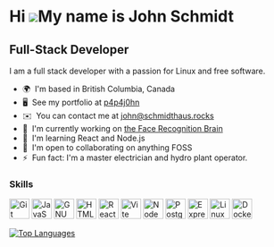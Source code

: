 <!--
**p4p4j0hn/p4p4j0hn** is a ✨ _special_ ✨ repository because its `README.md` (this file) appears on your GitHub profile.

Here are some ideas to get you started:

- 🔭 I’m currently working on ...
- 🌱 I’m currently learning ...
- 👯 I’m looking to collaborate on ...
- 🤔 I’m looking for help with ...
- 💬 Ask me about ...
- 📫 How to reach me: ...
- 😄 Pronouns: ...
- ⚡ Fun fact: ...
-->

# Hi ![](https://user-images.githubusercontent.com/18350557/176309783-0785949b-9127-417c-8b55-ab5a4333674e.gif)My name is John Schmidt

## Full-Stack Developer

I am a full stack developer with a passion for Linux and free software.

- 🌍  I'm based in British Columbia, Canada
- 🖥️  See my portfolio at [p4p4j0hn](http://p4p4j0hn.github.io)
- ✉️  You can contact me at [john@schmidthaus.rocks](mailto:john@schmidthaus.rocks)
- 🚀  I'm currently working on [the Face Recognition Brain](http://github.com/p4p4j0hn/face-recognition-brain)
- 🧠  I'm learning React and Node.js
- 🤝  I'm open to collaborating on anything FOSS
- ⚡  Fun fact: I'm a master electrician and hydro plant operator.

### Skills

<p align="left"> <!-- Git --><a href="https://git-scm.com/" target="_blank" rel="noreferrer"><img src="https://raw.githubusercontent.com/danielcranney/readme-generator/main/public/icons/skills/git-colored.svg" width="36" height="36" alt="Git" /></a> <!-- JavaScript --><a href="https://developer.mozilla.org/en-US/docs/Web/JavaScript" target="_blank" rel="noreferrer"><img src="https://raw.githubusercontent.com/danielcranney/readme-generator/main/public/icons/skills/javascript-colored.svg" width="36" height="36" alt="JavaScript" /></a> <!-- Bash --><a href="https://www.gnu.org/software/bash/" target="_blank" rel="noreferrer"><img src="https://raw.githubusercontent.com/danielcranney/readme-generator/main/public/icons/skills/gnubash.svg" width="36" height="36" alt="GNU Bash" /></a> <!-- HTML --><a href="https://developer.mozilla.org/en-US/docs/Glossary/HTML5" target="_blank" rel="noreferrer"><img src="https://raw.githubusercontent.com/danielcranney/readme-generator/main/public/icons/skills/html5-colored.svg" width="36" height="36" alt="HTML5" /></a> <!-- React --><a href="https://reactjs.org/" target="_blank" rel="noreferrer"><img src="https://raw.githubusercontent.com/danielcranney/readme-generator/main/public/icons/skills/react-colored.svg" width="36" height="36" alt="React" /></a> <!-- Vite --><a href="https://vitejs.dev/" target="_blank" rel="noreferrer"><img src="https://raw.githubusercontent.com/danielcranney/readme-generator/main/public/icons/skills/vite-colored.svg" width="36" height="36" alt="Vite" /></a> <!-- Node.js --><a href="https://nodejs.org/en/" target="_blank" rel="noreferrer"><img src="https://raw.githubusercontent.com/danielcranney/readme-generator/main/public/icons/skills/nodejs-colored.svg" width="36" height="36" alt="NodeJS" /></a> <!-- Postgresql --><a href="https://www.postgresql.org/" target="_blank" rel="noreferrer"><img src="https://raw.githubusercontent.com/danielcranney/readme-generator/main/public/icons/skills/postgresql-colored.svg" width="36" height="36" alt="PostgreSQL" /></a> <!-- Express --><a href="https://expressjs.com/" target="_blank" rel="noreferrer"><img src="https://raw.githubusercontent.com/danielcranney/readme-generator/main/public/icons/skills/express-colored-dark.svg" width="36" height="36" alt="Express" /></a> <!-- Linux --><a href="https://www.linux.org" target="_blank" rel="noreferrer"><img src="https://raw.githubusercontent.com/danielcranney/readme-generator/main/public/icons/skills/linux-colored.svg" width="36" height="36" alt="Linux" /></a> <!-- Docker  --><a href="https://www.docker.com/" target="_blank" rel="noreferrer"><img src="https://raw.githubusercontent.com/danielcranney/readme-generator/main/public/icons/skills/docker-colored.svg" width="36" height="36" alt="Docker" /></a></p>

<a href="https://github.com/p4p4j0hn" align="left"><img src="https://github-readme-stats.vercel.app/api/top-langs/?username=p4p4j0hn&langs_count=10&title_color=0891b2&text_color=ffffff&icon_color=0891b2&bg_color=1c1917&hide_border=true&locale=en&custom_title=Top%20%Languages" alt="Top Languages" /></a>

<!-- ### Support Me -->

<!-- <ul style="list-style-type: none; margin: 0;"> -->

<!-- <li style="display: inline-block; margin-right: 0.25rem;"><a href="https://www.buymeacoffee.com/p4p4j0hn"><img src="https://cdn.buymeacoffee.com/buttons/v2/default-yellow.png" width="150"/></a></li> -->

<!-- <li style="display: inline-block; margin-right: 0.25rem;"><a href="https://www.ko-fi.com/p4p4j0hn"><img src="https://storage.ko-fi.com/cdn/kofi2.png?v=3" width="150"/></a></li> -->

<!-- </ul> -->
